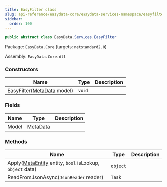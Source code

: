 ```yaml
---
title: EasyFilter class
slug: api-reference/easydata-core/easydata-services-namespace/easyfilter-class
sidebar:
  order: 100
---
```


```csharp
public abstract class EasyData.Services.EasyFilter

```
Package: `EasyData.Core` (targets: `netstandard2.0`)

Assembly: `EasyData.Core.dll`

### Constructors

| Name | Type | Description | 
| --- | --- | --- | 
| EasyFilter([MetaData](/easyquery/docs/api-reference/easydata-core/easydata-namespace/metadata-class) model) | `void` |  | 


### Fields

| Name | Type | Description | 
| --- | --- | --- | 
| Model | [MetaData](/easyquery/docs/api-reference/easydata-core/easydata-namespace/metadata-class) |  | 


### Methods

| Name | Type | Description | 
| --- | --- | --- | 
| Apply([MetaEntity](/easyquery/docs/api-reference/easydata-core/easydata-namespace/metaentity-class) entity, `bool` isLookup, `object` data) | `object` |  | 
| ReadFromJsonAsync(`JsonReader` reader) | `Task` |  |
